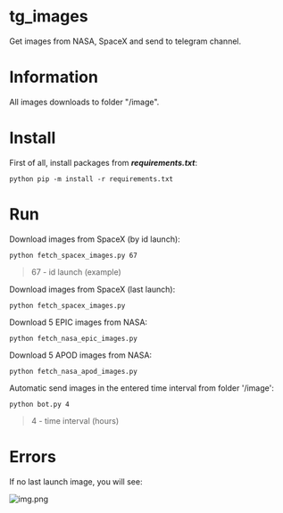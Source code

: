 # tg_images
Get images from NASA, SpaceX and send to telegram channel.

# Information
All images downloads to folder "/image".

# Install
First of all, install packages from **_requirements.txt_**:

```python pip -m install -r requirements.txt```

# Run
Download images from SpaceX (by id launch):

```python fetch_spacex_images.py 67```
> 67 - id launch (example)


Download images from SpaceX (last launch):

```python fetch_spacex_images.py```


Download 5 EPIC images from NASA:

```python fetch_nasa_epic_images.py```


Download 5 APOD images from NASA:

```python fetch_nasa_apod_images.py```


Automatic send images in the entered time interval from folder '/image':

```python bot.py 4```
> 4 - time interval (hours)

# Errors
If no last launch image, you will see:

![img.png](readme_img/img.png)

